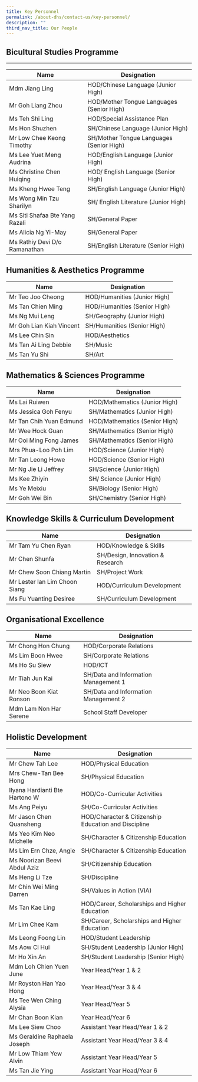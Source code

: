 ```yaml
---
title: Key Personnel
permalink: /about-dhs/contact-us/key-personnel/
description: ""
third_nav_title: Our People
---
```

## Bicultural Studies Programme
----------------------------

| Name | Designation |
| --- | --- |
| Mdm Jiang Ling | HOD/Chinese Language (Junior High) |
| Mr Goh Liang Zhou | HOD/Mother Tongue Languages (Senior High) |
| Ms Teh Shi Ling | HOD/Special Assistance Plan |
| Ms Hon Shuzhen | SH/Chinese Language (Junior High) |
| Mr Low Chee Keong Timothy | SH/Mother Tongue Languages (Senior High) |
| Ms Lee Yuet Meng Audrina | HOD/English Language (Junior High) |
| Ms Christine Chen Huiqing | HOD/ English Language (Senior High) |
| Ms Kheng Hwee Teng | SH/English Language (Junior High) |
| Ms Wong Min Tzu Sharilyn | SH/ English Literature (Junior High) |
| Ms Siti Shafaa Bte Yang Razali | SH/General Paper |
| Ms Alicia Ng Yi-May | SH/General Paper |
| Ms Rathiy Devi D/o Ramanathan | SH/English Literature (Senior High) |

## Humanities & Aesthetics Programme

| Name | Designation |
| --- | --- |
| Mr Teo Joo Cheong | HOD/Humanities (Junior High) |
| Ms Tan Chien Ming | HOD/Humanities (Senior High) |
| Ms Ng Mui Leng | SH/Geography (Junior High) |
| Mr Goh Lian Kiah Vincent | SH/Humanities (Senior High) |
| Ms Lee Chin Sin | HOD/Aesthetics |
| Ms Tan Ai Ling Debbie | SH/Music |
| Ms Tan Yu Shi | SH/Art |

## Mathematics & Sciences Programme

| Name | Designation |
| --- | --- |
| Ms Lai Ruiwen | HOD/Mathematics (Junior High) |
| Ms Jessica Goh Fenyu | SH/Mathematics (Junior High) |
| Mr Tan Chih Yuan Edmund | HOD/Mathematics (Senior High) |
| Mr Wee Hock Guan | SH/Mathematics (Senior High) |
| Mr Ooi Ming Fong James | SH/Mathematics (Senior High) |
| Mrs Phua-Loo Poh Lim | HOD/Science (Junior High) |
| Mr Tan Leong Howe | HOD/Science (Senior High) |
| Mr Ng Jie Li Jeffrey | SH/Science (Junior High) |
| Ms Kee Zhiyin | SH/ Science (Junior High) |
| Ms Ye Meixiu | SH/Biology (Senior High) |
| Mr Goh Wei Bin | SH/Chemistry (Senior High) |

## Knowledge Skills & Curriculum Development

| Name | Designation |
| --- | --- |
| Mr Tam Yu Chen Ryan | HOD/Knowledge & Skills |
| Mr Chen Shunfa | SH/Design, Innovation & Research |
| Mr Chew Soon Chiang Martin | SH/Project Work |
| Mr Lester Ian Lim Choon Siang | HOD/Curriculum Development |
| Ms Fu Yuanting Desiree | SH/Curriculum Development |


## Organisational Excellence

| Name | Designation |
| --- | --- |
| Mr Chong Hon Chung | HOD/Corporate Relations |
| Ms Lim Boon Hwee | SH/Corporate Relations |
| Ms Ho Su Siew | HOD/ICT |
| Mr Tiah Jun Kai | SH/Data and Information Management 1 |
| Mr Neo Boon Kiat Ronson | SH/Data and Information Management 2 |
| Mdm Lam Non Har Serene | School Staff Developer |


## Holistic Development

| Name | Designation |
| --- | --- |
| Mr Chew Tah Lee | HOD/Physical Education |
| Mrs Chew-Tan Bee Hong | SH/Physical Education |
| Ilyana Hardianti Bte Hartono W | HOD/Co-Curricular Activities |
| Ms Ang Peiyu | SH/Co-Curricular Activities |
| Mr Jason Chen Quansheng | HOD/Character & Citizenship Education and Discipline |
| Ms Yeo Kim Neo Michelle | SH/Character & Citizenship Education |
| Ms Lim Ern Chze, Angie | SH/Character & Citizenship Education |
| Ms Noorizan Beevi Abdul Aziz | SH/Citizenship Education |
| Ms Heng Li Tze | SH/Discipline |
| Mr Chin Wei Ming Darren | SH/Values in Action (VIA) |
| Ms Tan Kae Ling | HOD/Career, Scholarships and Higher Education |
| Mr Lim Chee Kam | SH/Career, Scholarships and Higher Education |
| Ms Leong Foong Lin | HOD/Student Leadership |
| Ms Aow Ci Hui | SH/Student Leadership (Junior High) |
| Mr Ho Xin An | SH/Student Leadership (Senior High) |
| Mdm Loh Chien Yuen June | Year Head/Year 1 & 2 |
| Mr Royston Han Yao Hong | Year Head/Year 3 & 4 |
| Ms Tee Wen Ching Alysia | Year Head/Year 5 |
| Mr Chan Boon Kian | Year Head/Year 6 |
| Ms Lee Siew Choo | Assistant Year Head/Year 1 & 2 |
| Ms Geraldine Raphaela Joseph | Assistant Year Head/Year 3 & 4 |
| Mr Low Thiam Yew Alvin | Assistant Year Head/Year 5 |
| Ms Tan Jie Ying | Assistant Year Head/Year 6 |
